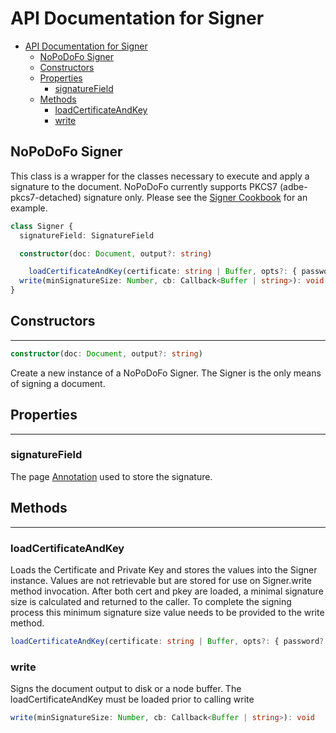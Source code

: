 # API Documentation for Signer

- [API Documentation for Signer](#api-documentation-for-signer)
  - [NoPoDoFo Signer](#nopodofo-signer)
  - [Constructors](#constructors)
  - [Properties](#properties)
    - [signatureField](#signaturefield)
  - [Methods](#methods)
    - [loadCertificateAndKey](#loadcertificateandkey)
    - [write](#write)

## NoPoDoFo Signer

This class is a wrapper for the classes necessary to execute and apply a signature to the document.
NoPoDoFo currently supports PKCS7 (adbe-pkcs7-detached) signature only.
Please see the [Signer Cookbook](./cookbook/signer.md) for an example.

```typescript
class Signer {
  signatureField: SignatureField

  constructor(doc: Document, output?: string)

	loadCertificateAndKey(certificate: string | Buffer, opts?: { password?: string, pKey?: string | Buffer }, cb?: Callback<Number>): void
  write(minSignatureSize: Number, cb: Callback<Buffer | string>): void
}
```

## Constructors
------------------

```typescript
constructor(doc: Document, output?: string)
```

Create a new instance of a NoPoDoFo Signer. The Signer is the only means of signing a document.

## Properties
-------------

### signatureField

The page [Annotation](./annotations.md) used to store the signature.

## Methods
-----------

### loadCertificateAndKey

Loads the Certificate and Private Key and stores the values into the Signer instance.
Values are not retrievable but are stored for use on Signer.write method invocation.
After both cert and pkey are loaded, a minimal signature size is calculated and returned to
the caller. To complete the signing process this minimum signature size value needs to be
provided to the write method.

```typescript
loadCertificateAndKey(certificate: string | Buffer, opts?: { password?: string, pKey?: string | Buffer }, cb?: Callback<Number>): void
```

### write

Signs the document output to disk or a node buffer. The loadCertificateAndKey must be loaded prior to calling write

```typescript
write(minSignatureSize: Number, cb: Callback<Buffer | string>): void
```
